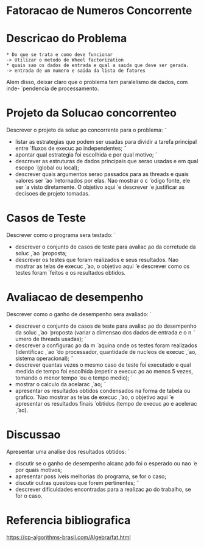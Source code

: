 # Fatoracao de Numeros Concorrente

# Descricao do Problema
    * Do que se trata e como deve funcionar
    -> Utilizar o metodo de Wheel factorization
    * quais sao os dados de entrada e qual a saıda que deve ser gerada.
    -> entrada de um numero e saida da lista de fatores 
Alem disso, deixar claro que o problema tem paralelismo de dados, com inde-  ́
pendencia de processamento.

# Projeto da Solucao concorrenteo

Descrever o projeto da soluc ̧ao concorrente para o problema:  ̃
* listar as estrategias que podem ser usadas para dividir a tarefa principal entre  ́
fluxos de execuc ̧ao independentes;  ̃
* apontar qual estrategia foi escolhida e por qual motivo;  ́
* descrever as estruturas de dados principais que serao usadas e em qual escopo  ̃
(global ou local);
* descrever quais argumentos serao passados para as threads e quais valores ser  ̃ ao ̃
retornados por elas.
Nao mostrar o c  ̃ odigo fonte, ele ser  ́ a visto diretamente. O objetivo aqui  ́ e descrever  ́
e justificar as decisoes de projeto tomadas.

# Casos de Teste
Descrever como o programa sera testado:  ́
* descrever o conjunto de casos de teste para avaliac ̧ao da corretude da soluc ̧  ̃ ao ̃
proposta;
* descrever os testes que foram realizados e seus resultados.
Nao mostrar as telas de execuc ̧  ̃ ao, o objetivo aqui  ̃ e descrever como os testes foram  ́
feitos e os resultados obtidos.
# Avaliacao de desempenho
Descrever como o ganho de desempenho sera avaliado:  ́
* descrever o conjunto de casos de teste para avaliac ̧ao do desempenho da soluc ̧  ̃ ao ̃
proposta (variar a dimensao dos dados de entrada e o n  ̃ umero de threads usadas);  ́
* descrever a configurac ̧ao da m  ̃ aquina onde os testes foram realizados (identificac ̧  ́ ao ̃
do processador, quantidade de nucleos de execuc ̧  ́ ao, sistema operacional);  ̃
* descrever quantas vezes o mesmo caso de teste foi executado e qual medida de
tempo foi escolhida (repetir a execuc ̧ao ao menos 5 vezes, tomando o menor tempo  ̃
ou o tempo medio);  ́
* mostrar o calculo da acelarac ̧  ́ ao;  ̃
* apresentar os resultados obtidos condensados na forma de tabela ou grafico.  ́
Nao mostrar as telas de execuc ̧  ̃ ao, o objetivo aqui  ̃ e apresentar os resultados finais  ́
obtidos (tempo de execuc ̧ao e acelerac ̧  ̃ ao).
# Discussao
Apresentar uma analise dos resultados obtidos:  ́
* discutir se o ganho de desempenho alcanc ̧ado foi o esperado ou nao ̃ e por quais
motivos;
* apresentar poss ́ıveis melhorias do programa, se for o caso;
* discutir outras questoes que forem pertinentes;  ̃
* descrever dificuldades encontradas para a realizac ̧ao do trabalho, se for o caso.
# Referencia bibliografica

https://cp-algorithms-brasil.com/Algebra/fat.html

